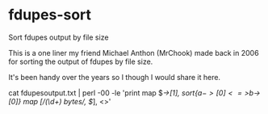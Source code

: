 # fdupes-sort
Sort fdupes output by file size


This is a one liner my friend Michael Anthon (MrChook)  made back in 2006 for sorting the output of fdupes by file size.

It's been handy over the years so I though I would share it here.  

cat fdupesoutput.txt |  perl -00 -le 'print map $_->[1], sort{$a->[0]<=>$b->[0]} map [/(\d+) bytes/, $_], <>'
